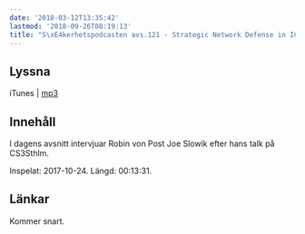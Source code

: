 ```yaml
---
date: '2018-03-12T13:35:42'
lastmod: '2018-09-26T08:19:13'
title: "S\xE4kerhetspodcasten avs.121 - Strategic Network Defense in ICS med Joe Slowik"
---
```

## Lyssna

iTunes \| [mp3](http://traffic.libsyn.com/sakerhetspodcasten/RVPintro_-_cs3sthlm_Joe_Slowik_Strategic_Network_Defense_in_ICS_Environments_mixdown.mp3)


## Innehåll

I dagens avsnitt intervjuar Robin von Post Joe Slowik efter hans talk på CS3Sthlm.

Inspelat: 2017-10-24. Längd: 00:13:31.

## Länkar

Kommer snart.
